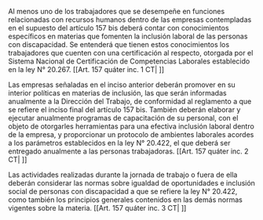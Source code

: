 Al menos uno de los trabajadores que se desempeñe en funciones relacionadas con recursos humanos dentro de las empresas contempladas en el supuesto del artículo 157 bis deberá contar con conocimientos específicos en materias que fomenten la inclusión laboral de las personas con discapacidad. Se entenderá que tienen estos conocimientos los trabajadores que cuenten con una certificación al respecto, otorgada por el Sistema Nacional de Certificación de Competencias Laborales establecido en la ley N°  20.267. [[Art. 157 quáter inc. 1 CT| ]]

Las empresas señaladas en el inciso anterior deberán promover en su interior políticas en materias de inclusión, las que serán informadas anualmente a la Dirección del Trabajo, de conformidad al reglamento a que se refiere el inciso final del artículo 157 bis. También deberán elaborar y ejecutar anualmente programas de capacitación de su personal, con el objeto de otorgarles herramientas para una efectiva inclusión laboral dentro de la empresa, y proporcionar un protocolo de ambientes laborales acordes a los parámetros establecidos en la ley N°  20.422, el que deberá ser entregado anualmente a las personas trabajadoras. [[Art. 157 quáter inc. 2 CT| ]]

Las actividades realizadas durante la jornada de trabajo o fuera de ella deberán considerar las normas sobre igualdad de oportunidades e inclusión social de personas con discapacidad a que se refiere la ley N°  20.422, como también los principios generales contenidos en las demás normas vigentes sobre la materia. [[Art. 157 quáter inc. 3 CT| ]]